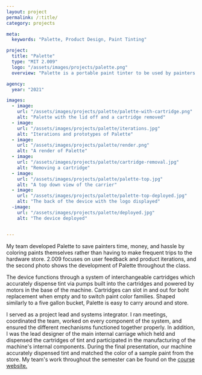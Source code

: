 ```yaml
---
layout: project
permalink: /:title/
category: projects

meta:
  keywords: "Palette, Product Design, Paint Tinting"

project:
  title: "Palette"
  type: "MIT 2.009"
  logo: "/assets/images/projects/palette.png"
  overview: "Palette is a portable paint tinter to be used by painters on the jobsite. It was designed for my undergraduate capstone, 2.009 The Product Engineering Process."

agency:
  year: "2021"

images:
  - image:
    url: "/assets/images/projects/palette/palette-with-cartridge.png"
    alt: "Palette with the lid off and a cartridge removed"
  - image:
    url: "/assets/images/projects/palette/iterations.jpg"
    alt: "Iterations and prototypes of Palette"
  - image:
    url: "/assets/images/projects/palette/render.png"
    alt: "A render of Palette"
  - image:
    url: "/assets/images/projects/palette/cartridge-removal.jpg"
    alt: "Removing a cartridge"
  - image:
    url: "/assets/images/projects/palette/palette-top.jpg"
    alt: "A top down view of the carrier"
  - image:
    url: "/assets/images/projects/palette/palette-top-deployed.jpg"
    alt: "The back of the device with the logo displayed"
  -image:
    url: "/assets/images/projects/palette/deployed.jpg"
    alt: "The device deployed"


---
```

<p> My team developed Palette to save painters time, money, and hassle by coloring paints themselves rather than having to make frequent trips to the hardware store. 2.009 focuses on user feedback and product iterations, and the second photo shows the development of Palette throughout the class. </p>

<p> The device functions through a system of interchangeable cartridges which accurately dispense tint via pumps built into the cartridges and powered by motors in the base of the machine. Cartridges can slot in and out for boht replacement when empty and to switch paint color families. Shaped similarly to a five gallon bucket, Palette is easy to carry around and store. </p>

<p> I served as a project lead and systems integrator. I ran meetings, coordinated the team, worked on every component of the system, and ensured the different mechanisms functioned together properly. In addition, I was the lead designer of the main internal carriage which held and dispensed the cartridges of tint and participated in the manufacturing of the machine's internal components. During the final presentation, our machine accurately dispensed tint and matched the color of a sample paint from the store. My team's work throughout the semester can be found on the <a class="underline" href="http://designed.mit.edu/new/view.html?year=2021&team=yellow" target="_blank"> course website. </a> </p>